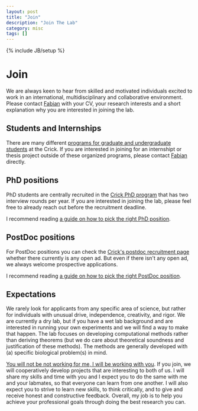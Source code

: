 ```yaml
---
layout: post
title: "Join"
description: "Join The Lab"
category: misc
tags: []
---
```

{% include JB/setup %}

<a name="join"></a>

# Join

We are always keen to hear from skilled and motivated individuals excited to work in an international, multidisciplinary and collaborative environment. Please contact [Fabian] with your CV, your research interests and a short explanation why you are interested in joining the lab.

## Students and Internships

There are many different [programs for graduate and undergraduate students] at the Crick. If you are interested in joining for an internshipt or thesis project outside of these organized programs, please contact [Fabian] directly.

## PhD positions

PhD students are centrally recruited in the [Crick PhD program] that has two interview rounds per year. If you are interested in joining the lab, please feel free to already reach out before the recruitment deadline.

I recommend reading [a guide on how to pick the right PhD position].

## PostDoc positions

For PostDoc positions you can check the [Crick's postdoc recruitment page] whether there currently is any open ad. But even if there isn't any open ad, we always welcome prospective applications.

I recommend reading [a guide on how to pick the right PostDoc position].

## Expectations

We rarely look for applicants from any specific area of science, but rather for individuals with unusual drive, independence, creativity, and rigor. We are currently a dry lab, but if you have a wet lab background and are interested in running your own experiments and we will find a way to make that happen. The lab focuses on developing computational methods rather than deriving theorems (but we do care about theoretical soundness and justification of these methods). The methods are generally developed with (a) specific biological problem(s) in mind.

[You will not be not working for me, I will be working with you]. If you join, we will cooperatively develop projects that are interesting to both of us. I will share my skills and time with you and I expect you to do the same with me and your labmates, so that everyone can learn from one another. I will also expect you to strive to learn new skills, to think critically, and to give and receive honest and constructive feedback. Overall, my job is to help you achieve your professional goals through doing the best research you can.

[Fabian]: mailto:fabian_froehlich@hms.harvard.edu
[programs for graduate and undergraduate students]: https://www.crick.ac.uk/careers-study/students
[Crick PhD program]: https://www.crick.ac.uk/careers-study/students/phd-students
[Crick's postdoc recruitment page]: https://www.crick.ac.uk/careers-study/postdocs/postdoc-recruitment
 [You will not be not working for me, I will be working with you]: http://journals.plos.org/ploscompbiol/article?id=10.1371/journal.pcbi.1004387#sec011
 [Michael Baym]: https://baymlab.hms.harvard.edu/join.html
 [a guide on how to pick the right PostDoc position]: https://doi.org/10.1186/gb4163
 [a guide on how to pick the right PhD position]: https://doi.org/10.1186/gb-2013-14-4-114
